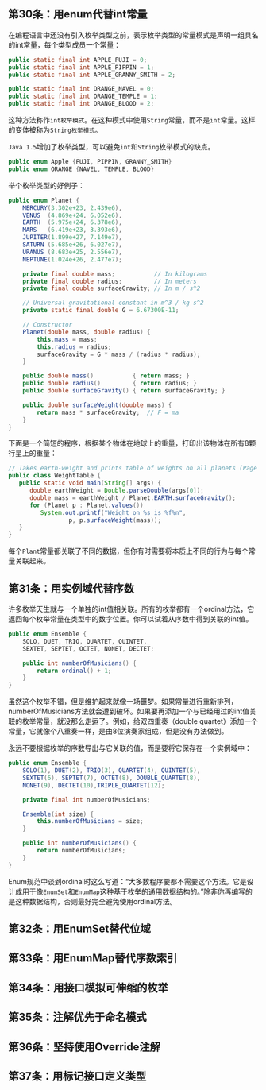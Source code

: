 
## 第30条：用enum代替int常量

在编程语言中还没有引入枚举类型之前，表示枚举类型的常量模式是声明一组具名的int常量，每个类型成员一个常量：

```java
public static final int APPLE_FUJI = 0;
public static final int APPLE_PIPPIN = 1;
public static final int APPLE_GRANNY_SMITH = 2;

public static final int ORANGE_NAVEL = 0;
public static final int ORANGE_TEMPLE = 1;
public static final int ORANGE_BLOOD = 2;
```

这种方法称作`int枚举模式`。在这种模式中使用`String`常量，而不是`int`常量。这样的变体被称为`String枚举模式`。

`Java 1.5`增加了枚举类型，可以避免`int`和`String`枚举模式的缺点。

```java
public enum Apple {FUJI, PIPPIN, GRANNY_SMITH}
public enum ORANGE {NAVEL, TEMPLE, BLOOD}
```

举个枚举类型的好例子：

```java
public enum Planet {
    MERCURY(3.302e+23, 2.439e6),
    VENUS  (4.869e+24, 6.052e6),
    EARTH  (5.975e+24, 6.378e6),
    MARS   (6.419e+23, 3.393e6),
    JUPITER(1.899e+27, 7.149e7),
    SATURN (5.685e+26, 6.027e7),
    URANUS (8.683e+25, 2.556e7),
    NEPTUNE(1.024e+26, 2.477e7);

    private final double mass;           // In kilograms
    private final double radius;         // In meters
    private final double surfaceGravity; // In m / s^2

    // Universal gravitational constant in m^3 / kg s^2
    private static final double G = 6.67300E-11;

    // Constructor
    Planet(double mass, double radius) {
        this.mass = mass;
        this.radius = radius;
        surfaceGravity = G * mass / (radius * radius);
    }

    public double mass()           { return mass; }
    public double radius()         { return radius; }
    public double surfaceGravity() { return surfaceGravity; }

    public double surfaceWeight(double mass) {
        return mass * surfaceGravity;  // F = ma
    }
}
```

下面是一个简短的程序，根据某个物体在地球上的重量，打印出该物体在所有8颗行星上的重量：

```java
// Takes earth-weight and prints table of weights on all planets (Page 160)
public class WeightTable {
   public static void main(String[] args) {
      double earthWeight = Double.parseDouble(args[0]);
      double mass = earthWeight / Planet.EARTH.surfaceGravity();
      for (Planet p : Planet.values())
         System.out.printf("Weight on %s is %f%n",
                 p, p.surfaceWeight(mass));
   }
}
```

每个`Plant`常量都关联了不同的数据，但你有时需要将本质上不同的行为与每个常量关联起来。

## 第31条：用实例域代替序数

许多枚举天生就与一个单独的int值相关联。所有的枚举都有一个ordinal方法，它返回每个枚举常量在类型中的数字位置。你可以试着从序数中得到关联的int值。

```java
public enum Ensemble {
    SOLO, DUET, TRIO, QUARTET, QUINTET,
    SEXTET, SEPTET, OCTET, NONET, DECTET;

    public int numberOfMusicians() {
        return ordinal() + 1;
    }
}
```

虽然这个枚举不错，但是维护起来就像一场噩梦。如果常量进行重新排列，numberOfMusicians方法就会遭到破坏。如果要再添加一个与已经用过的int值关联的枚举常量，就没那么走运了。例如，给双四重奏（double quartet）添加一个常量，它就像个八重奏一样，是由8位演奏家组成，但是没有办法做到。

永远不要根据枚举的序数导出与它关联的值，而是要将它保存在一个实例域中：

```java
public enum Ensemble {
    SOLO(1), DUET(2), TRIO(3), QUARTET(4), QUINTET(5),
    SEXTET(6), SEPTET(7), OCTET(8), DOUBLE_QUARTET(8),
    NONET(9), DECTET(10),TRIPLE_QUARTET(12);

    private final int numberOfMusicians;

    Ensemble(int size) {
        this.numberOfMusicians = size;
    }

    public int numberOfMusicians() {
        return numberOfMusicians;
    }
}
```



Enum规范中谈到ordinal时这么写道：“大多数程序要都不需要这个方法。它是设计成用于像`EnumSet`和`EnumMap`这种基于枚举的通用数据结构的。”除非你再编写的是这种数据结构，否则最好完全避免使用ordinal方法。



## 第32条：用EnumSet替代位域

## 第33条：用EnumMap替代序数索引

## 第34条：用接口模拟可伸缩的枚举

## 第35条：注解优先于命名模式

## 第36条：坚持使用Override注解

## 第37条：用标记接口定义类型
